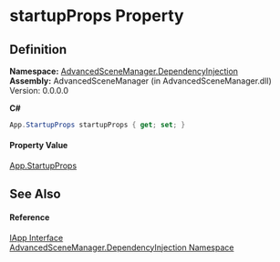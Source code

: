 # startupProps Property




## Definition
**Namespace:** <a href="N_AdvancedSceneManager_DependencyInjection.md">AdvancedSceneManager.DependencyInjection</a>  
**Assembly:** AdvancedSceneManager (in AdvancedSceneManager.dll) Version: 0.0.0.0

**C#**
``` C#
App.StartupProps startupProps { get; set; }
```



#### Property Value
<a href="T_AdvancedSceneManager_Core_App_StartupProps.md">App.StartupProps</a>

## See Also


#### Reference
<a href="T_AdvancedSceneManager_DependencyInjection_IApp.md">IApp Interface</a>  
<a href="N_AdvancedSceneManager_DependencyInjection.md">AdvancedSceneManager.DependencyInjection Namespace</a>  

